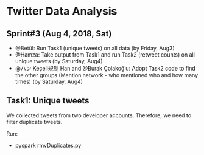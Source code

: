 # Twitter Data Analysis

## Sprint#3 (Aug 4, 2018, Sat)

* @Betül: Run Task1 (unique tweets) on all data (by Friday, Aug3)
* @Hamza: Take output from Task1 and run Task2 (retweet counts) on all unique tweets (by Saturday, Aug4)
* @ハン Keçeli規制 Han and @Burak Çolakoğlu: Adopt Task2 code to find the other groups (Mention network - who mentioned who and how many times) (by Saturday, Aug4)

## Task1: Unique tweets
We collected tweets from two developer accounts. Therefore, we need to filter duplicate tweets.

Run:
* pyspark rmvDuplicates.py
